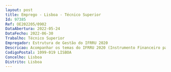 ```yaml
--- 
layout: post
title: Emprego - Lisboa - Técnico Superior
Id: 97385
Ref: OE202205/0902
DataAbertura: 2022-05-24
DataFecho: 2022-06-30
Trabalho: Técnico Superior
Empregador: Estrutura de Gestão do IFRRU 2020
Descricao: Acompanhar os temas do IFRRU 2020 (Instrumento Financeiro para a Reabilitação e Revitalização Urbanas)  relativos aos financiadores deste instrumento financeiro, com destaque para os fundos europeus estruturais e de investimento (FEEI), nomeadamente no desempenho das seguintes funções  1. Elaborar os relatórios do Comité de Investimento do IFRRU 2020 2. Assegurar o acompanhamento de verificações e auditorias externas 3. Assegurar  a gestão dos pedidos de pagamento, de regularizações, de adiantamento  e de saldo no balcão 2020 bem como na plataforma digital de partilha documental, prestando os esclarecimentos e iterações junto das Autoridades de Gestão dos Programas Operacionais que se revelem necessárias 4. Assegurar a gestão e atualização das candidaturas do IFRRU 2020 no Balcão 2020, nomeadamente, no que se refere à atualização de indicadores, relatórios de progresso e de execução e documentos 5. Assegurar a apresentação de pedidos de pagamento junto dos financiadores do IFRRU 2020, nomeadamente a Direção Geral do Tesouro e FInanças, o Banco Europeu de Investimento e o banco de Desenvolvimento do Conselho da Europa 6. Elaborar os relatórios de progresso e reporte financeiro para a Direção Geral do Tesouro e FInanças, o Banco Europeu de Investimento e o banco de Desenvolvimento do Conselho da Europa.
CodigoPostal: 1099-019 LISBOA
Concelho: Lisboa
Distrito: Lisboa
--- 
```

